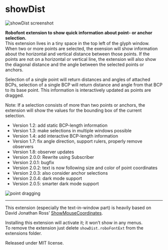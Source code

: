 # showDist

<img src="img/showDist.png" alt="showDist screenshot"/>

**Robofont extension to show quick information about point- or anchor selection.**  
This extension lives in a tiny space in the top left of the glyph window.  
When two or more points are selected, the exension will show information about the horizontal and vertical distance between those points. If the points are not on a horizontal or vertical line, the extension will also show the diagonal distance and the angle between the selected points or anchors.  

Selection of a single point will return distances and angles of attached BCPs, selection of a single BCP will return distance and angle from that BCP to its base point. This information is interactively updated as points are dragged.  

Note: If a selection consists of more than two points or anchors, the extension will show the values for the bounding box of the current selection.  

- Version 1.2: add static BCP-length information 
- Version 1.3: make selections in multiple windows possible
- Version 1.4: add interactive BCP-length information  
- Version 1.7: fix angle direction, support rulers, properly remove observers
- Version 1.8: observer updates
- Version 2.0.0: Rewrite using Subscriber
- Version 2.0.1: bugfix
- Version 2.0.2: text is now following size and color of point coordinates
- Version 2.0.3: also consider anchor selections
- Version 2.0.4: dark mode support
- Version 2.0.5: smarter dark mode support

<img src="img/showDist_drag.gif" alt="point dragging"/>

----

This extension (especially the text-in-window part) is heavily based on David Jonathan Ross’ [ShowMouseCoordinates](https://github.com/FontBureau/fbOpenTools/tree/master/ShowMouseCoordinates).

Installing this extension will activate it; it won’t show in any menus.  
To remove the extension just delete `showDist.roboFontExt` from the extensions folder.  

Released under MIT license.  

